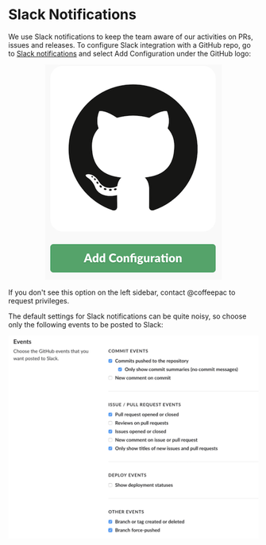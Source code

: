 # Slack Notifications

We use Slack notifications to keep the team aware of our activities on PRs, issues and releases. To configure Slack integration with a GitHub repo, go to [Slack notifications](https://samsung-cnct.slack.com/apps/search?q=github) and select Add Configuration under the GitHub logo:

<p align="center">
  <img src="https://github.com/NancyHarvey/solas/blob/master/docs/images/GitHub%20Slack_Add%20Config.png" width="356" title="Github Logo">
</p>

If you don't see this option on the left sidebar, contact @coffeepac to request privileges.

The default settings for Slack notifications can be quite noisy, so choose only the following events to be posted to Slack:

![screenshot](https://github.com/NancyHarvey/solas/blob/master/docs/images/GitHub%20Slack_Events%20Config.png)
